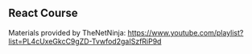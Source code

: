 ## React Course
Materials provided by TheNetNinja: https://www.youtube.com/playlist?list=PL4cUxeGkcC9gZD-Tvwfod2gaISzfRiP9d